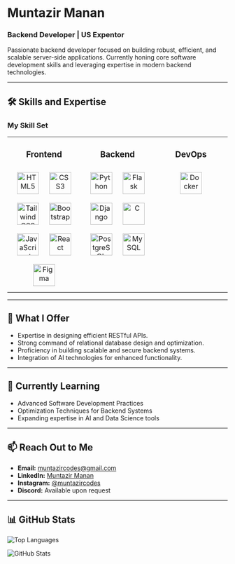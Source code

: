 # Muntazir Manan

### Backend Developer | US Expentor
Passionate backend developer focused on building robust, efficient, and scalable server-side applications. Currently honing core software development skills and leveraging expertise in modern backend technologies.

---

## 🛠 **Skills and Expertise**

### My Skill Set  
<table>
    <tr>
        <td valign="top" width="33%">
            <h3 align="center">Frontend</h3>
            <div align="center">  
                <a href="https://en.wikipedia.org/wiki/HTML5" target="_blank"><img style="margin: 10px" src="https://profilinator.rishav.dev/skills-assets/html5-original-wordmark.svg" alt="HTML5" height="50" /></a>  
                <a href="https://www.w3schools.com/css/" target="_blank"><img style="margin: 10px" src="https://profilinator.rishav.dev/skills-assets/css3-original-wordmark.svg" alt="CSS3" height="50" /></a>  
                <a href="https://www.tailwindcss.com/" target="_blank"><img style="margin: 10px" src="https://profilinator.rishav.dev/skills-assets/tailwindcss.svg" alt="Tailwind CSS" height="50" /></a>  
                <a href="https://getbootstrap.com/docs/3.4/javascript/" target="_blank"><img style="margin: 10px" src="https://profilinator.rishav.dev/skills-assets/bootstrap-plain.svg" alt="Bootstrap" height="50" /></a>  
                <a href="https://www.javascript.com/" target="_blank"><img style="margin: 10px" src="https://profilinator.rishav.dev/skills-assets/javascript-original.svg" alt="JavaScript" height="50" /></a>  
                <a href="https://reactjs.org/" target="_blank"><img style="margin: 10px" src="https://profilinator.rishav.dev/skills-assets/react-original-wordmark.svg" alt="React" height="50" /></a>  
                <a href="https://www.figma.com/" target="_blank"><img style="margin: 10px" src="https://profilinator.rishav.dev/skills-assets/figma-icon.svg" alt="Figma" height="50" /></a>  
            </div>
        </td>
        <td valign="top" width="33%">
            <h3 align="center">Backend</h3>
            <div align="center">  
                <a href="https://www.python.org/" target="_blank"><img style="margin: 10px" src="https://profilinator.rishav.dev/skills-assets/python-original.svg" alt="Python" height="50" /></a>  
                <a href="https://flask.palletsprojects.com/" target="_blank"><img style="margin: 10px" src="https://profilinator.rishav.dev/skills-assets/flask.png" alt="Flask" height="50" /></a>  
                <a href="https://www.djangoproject.com/" target="_blank"><img style="margin: 10px" src="https://profilinator.rishav.dev/skills-assets/django-original.svg" alt="Django" height="50" /></a>  
                <a href="https://www.cprogramming.com/" target="_blank"><img style="margin: 10px" src="https://profilinator.rishav.dev/skills-assets/c-original.svg" alt="C" height="50" /></a>  
                <a href="https://www.postgresql.org/" target="_blank"><img style="margin: 10px" src="https://profilinator.rishav.dev/skills-assets/postgresql-original-wordmark.svg" alt="PostgreSQL" height="50" /></a>  
                <a href="https://www.mysql.com/" target="_blank"><img style="margin: 10px" src="https://profilinator.rishav.dev/skills-assets/mysql-original-wordmark.svg" alt="MySQL" height="50" /></a>  
            </div>
        </td>
        <td valign="top" width="33%">
            <h3 align="center">DevOps</h3>
            <div align="center">  
                <a href="https://www.docker.com/" target="_blank"><img style="margin: 10px" src="https://profilinator.rishav.dev/skills-assets/docker-original-wordmark.svg" alt="Docker" height="50" /></a>  
            </div>
        </td>
    </tr>
</table>  

---

## 🚀 **What I Offer**
- Expertise in designing efficient RESTful APIs.
- Strong command of relational database design and optimization.
- Proficiency in building scalable and secure backend systems.
- Integration of AI technologies for enhanced functionality.

---

## 🌱 **Currently Learning**
- Advanced Software Development Practices
- Optimization Techniques for Backend Systems
- Expanding expertise in AI and Data Science tools

---

## 📫 **Reach Out to Me**
- **Email:** [muntazircodes@gmail.com](mailto:muntazircodes@gmail.com)
- **LinkedIn:** [Muntazir Manan](https://www.linkedin.com/in/muntazircodes)
- **Instagram:** [@muntazircodes](https://www.instagram.com/muntazircodes/)
- **Discord:** Available upon request

---

## 📊 **GitHub Stats**
<p align="left">
    <img src="https://github-readme-stats.vercel.app/api/top-langs?username=muntazircodes&show_icons=true&locale=en&layout=compact" alt="Top Languages" />
</p>

<p align="left">
    <img src="https://github-readme-stats.vercel.app/api?username=muntazircodes&show_icons=true&locale=en" alt="GitHub Stats" />
</p>
